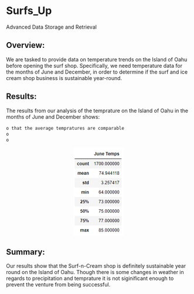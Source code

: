 # Surfs_Up
Advanced Data Storage and Retrieval

## Overview:

  We are tasked to provide data on temperature trends on the Island of Oahu before opening the surf shop. Specifically, we need temperature data for the months of June and December, in order to determine if the surf and ice cream shop business is sustainable year-round.

## Results:

The results from our analysis of the temprature on the Island of Oahu in the months of June and December shows:

    o that the average tempratures are comparable 
    o 
    o
   
<p align="center">
 <img src="https://github.com/PJ427/Surfs_Up/blob/main/Resources/June_Temps.PNG", "https://github.com/PJ427/Surfs_Up/blob/main/Resources/Dec_Temps.PNG">
</p>

## Summary:

  Our results show that the Surf-n-Cream shop is definitely sustainable year round on the Island of Oahu.  Though there is some changes in weather in regards to precipitation and temprature it is not siginificant enough to prevent the venture from being successful.
